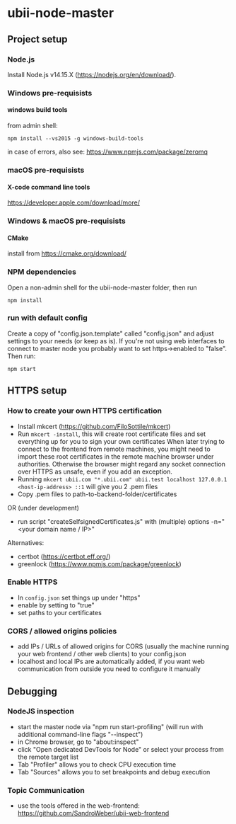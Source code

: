 # ubii-node-master

## Project setup

### Node.js

Install Node.js v14.15.X (https://nodejs.org/en/download/).

### Windows pre-requisists

#### windows build tools

from admin shell:

```
npm install --vs2015 -g windows-build-tools
```

in case of errors, also see: https://www.npmjs.com/package/zeromq

### macOS pre-requisists

#### X-code command line tools
https://developer.apple.com/download/more/

### Windows & macOS pre-requisists

#### CMake

install from https://cmake.org/download/

### NPM dependencies

Open a non-admin shell for the ubii-node-master folder, then run
```
npm install
```

### run with default config

Create a copy of "config.json.template" called "config.json" and adjust settings to your needs (or keep as is). If you're not using web interfaces to connect to master node you probably want to set https->enabled to "false". Then run:

```
npm start
```

## HTTPS setup

### How to create your own HTTPS certification

- Install mkcert (https://github.com/FiloSottile/mkcert)
- Run `mkcert -install`, this will create root certificate files and set everything up for you to sign your own certificates
  When later trying to connect to the frontend from remote machines, you might need to import these root certificates in the remote machine browser under authorities. Otherwise the browser might regard any socket connection over HTTPS as unsafe, even if you add an exception.
- Running `mkcert ubii.com "*.ubii.com" ubii.test localhost 127.0.0.1 <host-ip-address> ::1` will give you 2 .pem files
- Copy .pem files to path-to-backend-folder/certificates

OR (under development)

- run script "createSelfsignedCertificates.js" with (multiple) options -n="<your domain name / IP>"

Alternatives:

- certbot (https://certbot.eff.org/)
- greenlock (https://www.npmjs.com/package/greenlock)

### Enable HTTPS

- In `config.json` set things up under "https"
- enable by setting to "true"
- set paths to your certificates


### CORS / allowed origins policies
- add IPs / URLs of allowed origins for CORS (usually the machine running your web frontend / other web clients) to your config.json
- localhost and local IPs are automatically added, if you want web communication from outside you need to configure it manually

## Debugging

### NodeJS inspection
- start the master node via "npm run start-profiling" (will run with additional command-line flags "--inspect")
- in Chrome browser, go to "about:inspect"
- click "Open dedicated DevTools for Node" or select your process from the remote target list
- Tab "Profiler" allows you to check CPU execution time
- Tab "Sources" allows you to set breakpoints and debug execution

### Topic Communication
- use the tools offered in the web-frontend: https://github.com/SandroWeber/ubii-web-frontend
